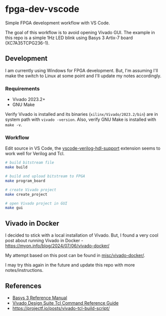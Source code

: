 # fpga-dev-vscode

Simple FPGA development workflow with VS Code.

The goal of this workflow is to avoid opening Vivado GUI.
The example in this repo is a simple 1Hz LED blink using Basys 3 Artix-7 board (XC7A35TCPG236-1).

## Development

I am currently using Windows for FPGA development. 
But, I'm assuming I'll make the switch to Linux at some point and I'll update my notes accordingly.

### Requirements

- Vivado 2023.2+
- GNU Make

Verify Vivado is installed and its binaries (`xilinx/Vivado/2023.2/bin`) are in system path with `vivado -version`.
Also, verify GNU Make is installed with `make -v`.

### Workflow

Edit source in VS Code, the [vscode-verilog-hdl-support](https://github.com/mshr-h/vscode-verilog-hdl-support) extension seems to work well for Verilog and Tcl.

```sh
# build bitstream file
make build

# build and upload bitstream to FPGA
make program_board

# create Vivado project
make create_project

# open Vivado project in GUI
make gui
```

## Vivado in Docker

I decided to stick with a local installation of Vivado. But, I found a
very cool post about running Vivado in Docker - https://myon.info/blog/2024/07/06/vivado-docker/

My attempt based on this post can be found in [misc/vivado-docker/](misc/vivado-docker/).

I may try this again in the future and update this repo with more notes/instructions.

## References

- [Basys 3 Reference Manual](https://digilent.com/reference/programmable-logic/basys-3/reference-manual)
- [Vivado Design Suite Tcl Command Reference Guide](https://docs.amd.com/r/en-US/ug835-vivado-tcl-commands)
- https://projectf.io/posts/vivado-tcl-build-script/
